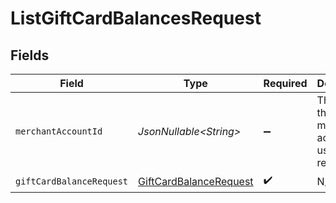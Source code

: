 # ListGiftCardBalancesRequest


## Fields

| Field                                                                       | Type                                                                        | Required                                                                    | Description                                                                 |
| --------------------------------------------------------------------------- | --------------------------------------------------------------------------- | --------------------------------------------------------------------------- | --------------------------------------------------------------------------- |
| `merchantAccountId`                                                         | *JsonNullable\<String>*                                                     | :heavy_minus_sign:                                                          | The ID of the merchant account to use for this request.                     |
| `giftCardBalanceRequest`                                                    | [GiftCardBalanceRequest](../../models/components/GiftCardBalanceRequest.md) | :heavy_check_mark:                                                          | N/A                                                                         |
